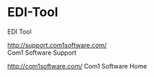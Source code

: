 # EDI-Tool
EDI Tool

http://support.com1software.com/ 
<BR>Com1 Software Support

http://com1software.com/
Com1 Software Home
